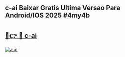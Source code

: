 ## c-ai Baixar Gratis Ultima Versao Para Android/IOS 2025 #4my4b

# <h2><a href="https://ainizakaria.my?title=c-ai&ref=20M">🔗👉 🔴 c-ai</a></h2>

[![acn](https://github.com/user-attachments/assets/0f9c940e-d8b0-45ae-aac7-cd30a18b3e1c)](https://ainizakaria.my?title=c-ai&ref=20M)

